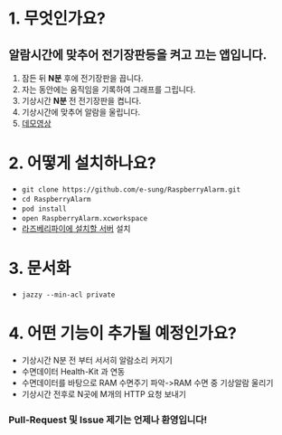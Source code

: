 # 1. 무엇인가요?
## 알람시간에 맞추어 전기장판등을 켜고 끄는 앱입니다.
1. 잠든 뒤 **N분** 후에 전기장판을 끕니다.
2. 자는 동안에는 움직임을 기록하여 그래프를 그립니다.
3. 기상시간 **N분** 전 전기장판을 켭니다.
4. 기상시간에 맞추어 알람을 울립니다.
5. [데모영상](http://blog.e-sung.net/RaspberryPiAlarm.mp4)

# 2. 어떻게 설치하나요?
* `git clone https://github.com/e-sung/RaspberryAlarm.git`
* `cd RaspberryAlarm`
* `pod install`
* `open RaspberryAlarm.xcworkspace`
* [라즈베리파이에 설치할 서버](https://github.com/e-sung/RaspberryAlarm-Server) 설치

# 3. 문서화
* `jazzy --min-acl private`

# 4. 어떤 기능이 추가될 예정인가요?
* 기상시간 N분 전 부터 서서히 알람소리 커지기
* 수면데이터 Health-Kit 과 연동
* 수면데이터를 바탕으로 RAM 수면주기  파악->RAM 수면 중 기상알람 울리기
* 기상시간 전후로 N곳에 M개의 HTTP 요청 보내기 

### Pull-Request 및 Issue 제기는 언제나 환영입니다!
	
